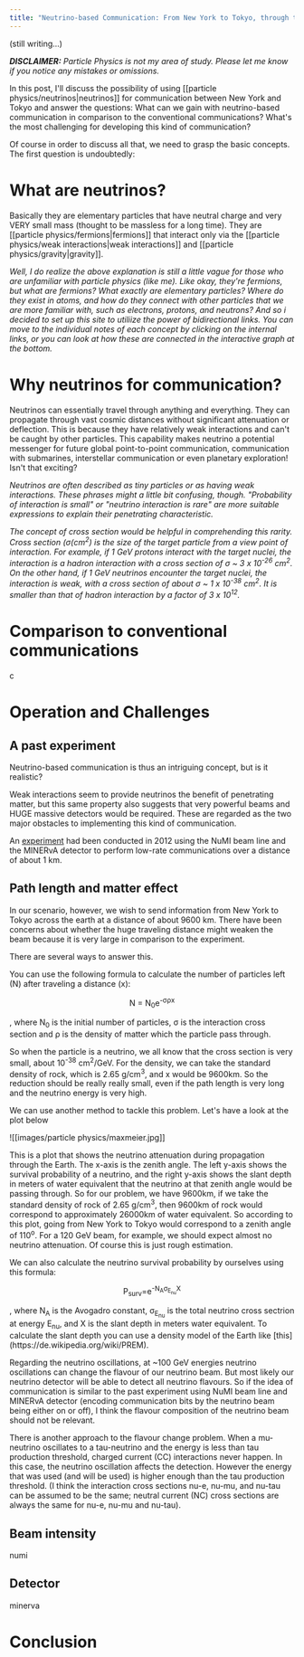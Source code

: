 ```yaml
---
title: "Neutrino-based Communication: From New York to Tokyo, through the Earth!"
---
```


(still writing...)

***DISCLAIMER:*** *Particle Physics is not my area of study. Please let me know if you notice any mistakes or omissions.*

In this post, I'll discuss the possibility of using [[particle physics/neutrinos|neutrinos]] for communication between New York and Tokyo and answer the questions: What can we gain with neutrino-based communication in comparison to the conventional communications? What's the most challenging for developing this kind of communication?

Of course in order to discuss all that, we need to grasp the basic concepts. The first question is undoubtedly:

# What are neutrinos?

Basically they are elementary particles that have neutral charge and very VERY small mass (thought to be massless for a long time). They are [[particle physics/fermions|fermions]] that interact only via the [[particle physics/weak interactions|weak interactions]] and [[particle physics/gravity|gravity]].

*Well, I do realize the above explanation is still a little vague for those who are unfamiliar with particle physics (like me). Like okay, they're fermions, but what are fermions? What exactly are elementary particles? Where do they exist in atoms, and how do they connect with other particles that we are more familiar with, such as electrons, protons, and neutrons? And so i decided to set up this site to utiliize the power of bidirectional links. You can move to the individual notes of each concept by clicking on the internal links, or you can look at how these are connected in the interactive graph at the bottom.*

# Why neutrinos for communication?

Neutrinos can essentially travel through anything and everything. They can propagate through vast cosmic distances without significant attenuation or deflection. This is because they have relatively weak interactions and can't be caught by other particles. This capability makes neutrino a potential messenger for future global point-to-point communication, communication with submarines, interstellar communication or even planetary exploration! Isn't that exciting?

*Neutrinos are often described as tiny particles or as having weak interactions. These phrases might a little bit confusing, though. "Probability of interaction is small" or "neutrino interaction is rare" are more suitable expressions to explain their penetrating characteristic.*

*The concept of cross section would be helpful in comprehending this rarity. Cross section (σ(cm<sup>2</sup>) is the size of the target particle from a view point of interaction. For example, if 1 GeV protons interact with the target nuclei, the interaction is a hadron interaction with a cross section of σ ~ 3 x 10<sup>-26</sup> cm<sup>2</sup>. On the other hand, if 1 GeV neutrinos encounter the target nuclei, the interaction is weak, with a cross section of about σ ~ 1 x 10<sup>-38</sup> cm<sup>2</sup>. It is smaller than that of hadron interaction by a factor of 3 x 10<sup>12</sup>.*

# Comparison to conventional communications

c


# Operation and Challenges

## A past experiment

Neutrino-based communication is thus an intriguing concept, but is it realistic?

Weak interactions seem to provide neutrinos the benefit of penetrating matter, but this same property also suggests that very powerful beams and HUGE massive detectors would be required. These are regarded as the two major obstacles to implementing this kind of communication.

An [experiment](https://arxiv.org/abs/1203.2847) had been conducted in 2012 using the NuMI beam line and the MINERvA detector to perform low-rate communications over a distance of about 1 km. 

## Path length and matter effect

In our scenario, however, we wish to send information from New York to Tokyo across the earth at a distance of about 9600 km. There have been concerns about whether the huge traveling distance might weaken the beam because it is very large in comparison to the experiment.

There are several ways to answer this.

You can use the following formula to calculate the number of particles left (N) after traveling a distance (x):

<p align="center">N = N<sub>0</sub>e<sup>-σρx</sup></p>
, where N<sub>0</sub> is the initial number of particles, σ is the interaction cross section and ρ is the density of matter which the particle pass through.

So when the particle is a neutrino, we all know that the cross section is very small, about 10<sup>-38</sup> cm<sup>2</sup>/GeV. For the density, we can take the standard density of rock, which is 2.65 g/cm<sup>3</sup>, and x would be 9600km. So the reduction should be really really small, even if the path length is very long and the neutrino energy is very high.

We can use another method to tackle this problem. Let's have a look at the plot below

![[images/particle physics/maxmeier.jpg]]

This is a plot that shows the neutrino attenuation during propagation through the Earth. The x-axis is the zenith angle. The left y-axis shows the survival probability of a neutrino, and the right y-axis shows the slant depth in meters of water equivalent that the neutrino at that zenith angle would be passing through. So for our problem, we have 9600km, if we take the standard density of rock of 2.65 g/cm<sup>3</sup>, then 9600km of rock would correspond to approximately 26000km of water equivalent. So according to this plot, going from New York to Tokyo would correspond to a zenith angle of 110<sup>o</sup>. For a 120 GeV beam, for example, we should expect almost no neutrino attenuation. Of course this is just rough estimation.

We can also calculate the neutrino survival probability by ourselves using this formula:

<p align="center">P<sub>surv</sub>=e<sup>-N<sub>A</sub>σ<sub>E<sub>nu</sub></sub>X</sup></p>
, where N<sub>A</sub> is the Avogadro constant, σ<sub>E<sub>nu</sub></sub> is the total neutrino cross sectrion at energy E<sub>nu</sub>, and X is the slant depth in meters water equivalent. To calculate the slant depth you can use a density model of the Earth like [this](https://de.wikipedia.org/wiki/PREM).

Regarding the neutrino oscillations, at ~100 GeV energies neutrino oscillations can change the flavour of our neutrino beam. But most likely our neutrino detector will be able to detect all neutrino flavours. So if the idea of communication is similar to the past experiment using NuMI beam line and MINERvA detector (encoding communication bits by the neutrino beam being either on or off), I think the flavour composition of the neutrino beam should not be relevant.

There is another approach to the flavour change problem. When a mu-neutrino oscillates to a tau-neutrino and the energy is less than tau production threshold, charged current (CC) interactions never happen. In this case, the neutrino oscillation affects the detection. However the energy that was used (and will be used) is higher enough than the tau production threshold. (I think the interaction cross sections nu-e, nu-mu, and nu-tau can be assumed to be the same; neutral current (NC) cross sections are always the same for nu-e, nu-mu and nu-tau).

## Beam intensity

numi

## Detector

minerva

# Conclusion